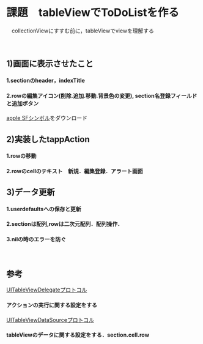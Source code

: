 # 課題　tableViewでToDoListを作る
　collectionViewにすすむ前に，tableViewでviewを理解する
 
<br>

## 1)画面に表示させたこと
#### 1.sectionのheader，indexTitle
#### 2.rowの編集アイコン(削除.追加.移動.背景色の変更), section名登録フィールドと追加ボタン
[apple SFシンボル](https://developer.apple.com/design/human-interface-guidelines/sf-symbols/overview/)をダウンロード
  
## 2)実装したtappAction
#### 1.rowの移動
#### 2.rowのcellのテキスト　新規．編集登録．アラート画面
  
## 3)データ更新
#### 1.userdefaultsへの保存と更新
#### 2.sectionは配列,rowは二次元配列．配列操作．
#### 3.nilの時のエラーを防ぐ
  
  
<br>

## 参考
[UITableViewDelegateプロトコル](https://secondflush2.blog.fc2.com/blog-entry-951.html)
#### アクションの実行に関する設定をする  
[UITableViewDataSourceプロトコル](https://secondflush2.blog.fc2.com/blog-entry-952.html)
#### tableViewのデータに関する設定をする．section.cell.row
